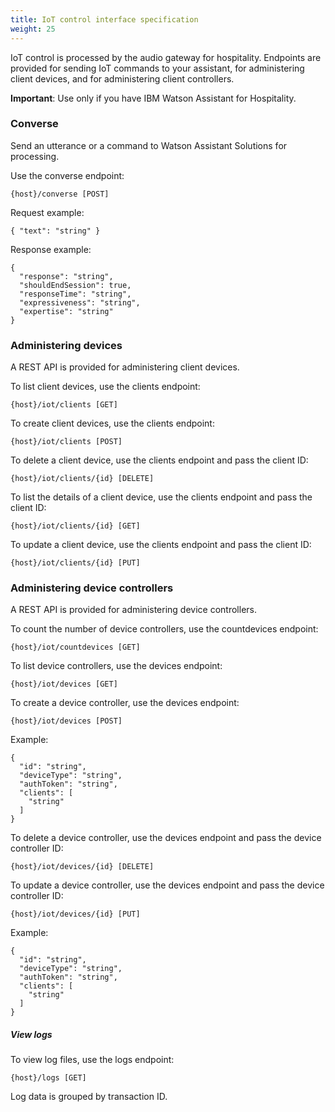 ```yaml
---
title: IoT control interface specification
weight: 25
---
```

IoT control is processed by the audio gateway for hospitality.  Endpoints are provided for sending IoT commands to your assistant, for administering client devices, and for administering client controllers.

**Important**:  Use only if you have IBM Watson Assistant for Hospitality.

### Converse
Send an utterance or a command to Watson Assistant Solutions for processing.

Use the converse endpoint:

`{host}/converse [POST]`

Request example:

`{
  "text": "string"
}`

Response example:
```
{
  "response": "string",
  "shouldEndSession": true,
  "responseTime": "string",
  "expressiveness": "string",
  "expertise": "string"
}
```

### Administering devices
A REST API is provided for administering client devices.

To list client devices, use the clients endpoint:

`{host}/iot/clients [GET]`

To create client devices, use the clients endpoint:

`{host}/iot/clients [POST]`

To delete a client device, use the clients endpoint and pass the client ID:

`{host}/iot/clients/{id} [DELETE]`

To list the details of a client device, use the clients endpoint and pass the client ID:

`{host}/iot/clients/{id} [GET]`

To update a client device, use the clients endpoint and pass the client ID:

`{host}/iot/clients/{id} [PUT]`

### Administering device controllers
A REST API is provided for administering device controllers.

To count the number of device controllers, use the
countdevices endpoint:

`{host}/iot/countdevices [GET]`

To list device controllers, use the devices endpoint:

`{host}/iot/devices [GET]`

To create a device controller, use the devices endpoint:

`{host}/iot/devices [POST]`

Example:
```
{
  "id": "string",
  "deviceType": "string",
  "authToken": "string",
  "clients": [
    "string"
  ]
}
```

To delete a device controller, use the devices endpoint and pass the device controller ID:

`{host}/iot/devices/{id} [DELETE]`

To update a device controller, use the devices endpoint and pass the device controller ID:

`{host}/iot/devices/{id} [PUT]`

Example:
```
{
  "id": "string",
  "deviceType": "string",
  "authToken": "string",
  "clients": [
    "string"
  ]
}
```

##### View logs
To view log files, use the logs endpoint:

`{host}/logs [GET]`

Log data is grouped by transaction ID.

